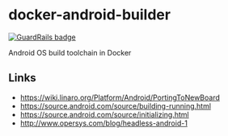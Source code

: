docker-android-builder
======================

[![GuardRails badge](https://badges.production.guardrails.io/moul/docker-android-builder.svg)](https://www.guardrails.io)

Android OS build toolchain in Docker

Links
-----

- https://wiki.linaro.org/Platform/Android/PortingToNewBoard
- https://source.android.com/source/building-running.html
- https://source.android.com/source/initializing.html
- http://www.opersys.com/blog/headless-android-1
